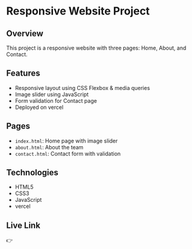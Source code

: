 # Responsive Website Project

## Overview
This project is a responsive website with three pages: Home, About, and Contact.

## Features
- Responsive layout using CSS Flexbox & media queries
- Image slider using JavaScript
- Form validation for Contact page
- Deployed on vercel

## Pages
- `index.html`: Home page with image slider
- `about.html`: About the team
- `contact.html`: Contact form with validation

## Technologies
- HTML5
- CSS3
- JavaScript
- vercel

## Live Link
👉 

